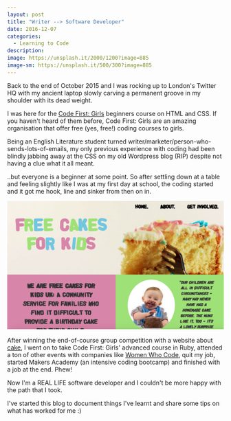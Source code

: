```yaml
---
layout: post
title: "Writer --> Software Developer"
date: 2016-12-07
categories:
  - Learning to Code
description:
image: https://unsplash.it/2000/1200?image=885
image-sm: https://unsplash.it/500/300?image=885
---
```

Back to the end of October 2015 and I was rocking up to London's Twitter HQ with my ancient laptop slowly carving a permanent groove in my shoulder with its dead weight.

I was here for the <a href="http://www.codefirstgirls.org.uk/">Code First: Girls</a> beginners course on HTML and CSS. If you haven't heard of them before, Code First: Girls are an amazing organisation that offer free (yes, free!) coding courses to girls.

Being an English Literature student turned writer/marketer/person-who-sends-lots-of-emails, my only previous experience with coding had been blindly jabbing away at the CSS on my old Wordpress blog (RIP) despite not having a clue what it all meant.

..but everyone is a beginner at some point. So after settling down at a table and feeling slightly like I was at my first day at school, the coding started and it got me hook, line and sinker from then on in.

<img src="/assets/images/free-cakes-for-kids.png">

After winning the end-of-course group competition with a website about <a href="https://free-cakes-for-kids.herokuapp.com/index.html">cake</a>, I went on to take Code First: Girls' advanced course in Ruby, attended a ton of other events with companies like <a href="https://www.womenwhocode.com/">Women Who Code</a>, quit my job, started Makers Academy (an intensive coding bootcamp) and finished with a job at the end. Phew!

Now I'm a REAL LIFE software developer and I couldn't be more happy with the path that I took.

I've started this blog to document things I've learnt and share some tips on what has worked for me :)

